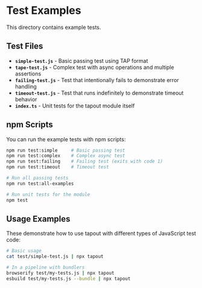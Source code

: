# Test Examples

This directory contains example tests.

## Test Files

- **`simple-test.js`** - Basic passing test using TAP format
- **`tape-test.js`** - Complex test with async operations and multiple assertions  
- **`failing-test.js`** - Test that intentionally fails to demonstrate error handling
- **`timeout-test.js`** - Test that runs indefinitely to demonstrate timeout behavior
- **`index.ts`** - Unit tests for the tapout module itself

## npm Scripts

You can run the example tests with npm scripts:

```bash
npm run test:simple     # Basic passing test
npm run test:complex    # Complex async test
npm run test:failing    # Failing test (exits with code 1)
npm run test:timeout    # Timeout test

# Run all passing tests
npm run test:all-examples

# Run unit tests for the module
npm test
```

## Usage Examples

These demonstrate how to use tapout with different types of JavaScript test code:

```bash
# Basic usage
cat test/simple-test.js | npx tapout

# In a pipeline with bundlers
browserify test/my-tests.js | npx tapout
esbuild test/my-tests.js --bundle | npx tapout
```
